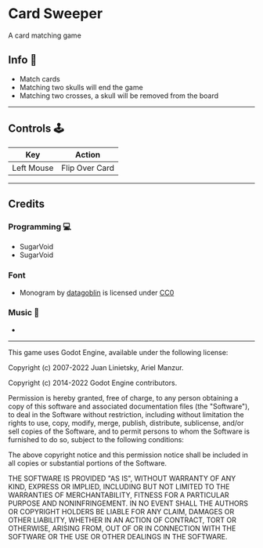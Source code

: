 # Card Sweeper

A card matching game


## Info :dart:
- Match cards
- Matching two skulls will end the game
- Matching two crosses, a skull will be removed from the board

<hr>

## Controls :joystick: 

|Key|Action|
|:---:|:---:|
|Left Mouse|Flip Over Card|

<hr>


## Credits
### Programming :computer: 
- SugarVoid
- SugarVoid
### Font
- Monogram by [datagoblin](https://datagoblin.itch.io/monogram) is licensed under [CC0](https://creativecommons.org/publicdomain/zero/1.0/)
### Music :musical_keyboard:
- 

<hr>

This game uses Godot Engine, available under the following license:

Copyright (c) 2007-2022 Juan Linietsky, Ariel Manzur. 

Copyright (c) 2014-2022 Godot Engine contributors.

Permission is hereby granted, free of charge, to any person obtaining a copy of this software and associated documentation files (the "Software"), to deal in the Software without restriction, including without limitation the rights to use, copy, modify, merge, publish, distribute, sublicense, and/or sell copies of the Software, and to permit persons to whom the Software is furnished to do so, subject to the following conditions:

The above copyright notice and this permission notice shall be included in all copies or substantial portions of the Software.

THE SOFTWARE IS PROVIDED "AS IS", WITHOUT WARRANTY OF ANY KIND, EXPRESS OR IMPLIED, INCLUDING BUT NOT LIMITED TO THE WARRANTIES OF MERCHANTABILITY, FITNESS FOR A PARTICULAR PURPOSE AND NONINFRINGEMENT. IN NO EVENT SHALL THE AUTHORS OR COPYRIGHT HOLDERS BE LIABLE FOR ANY CLAIM, DAMAGES OR OTHER LIABILITY, WHETHER IN AN ACTION OF CONTRACT, TORT OR OTHERWISE, ARISING FROM, OUT OF OR IN CONNECTION WITH THE SOFTWARE OR THE USE OR OTHER DEALINGS IN THE SOFTWARE.
